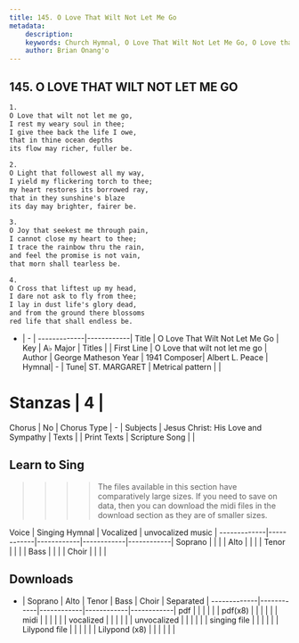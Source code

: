 ```yaml
---
title: 145. O Love That Wilt Not Let Me Go
metadata:
    description: 
    keywords: Church Hymnal, O Love That Wilt Not Let Me Go, O Love that wilt not let me go, 
    author: Brian Onang'o
---
```



## 145. O LOVE THAT WILT NOT LET ME GO

```txt
1.
O Love that wilt not let me go,
I rest my weary soul in thee;
I give thee back the life I owe,
that in thine ocean depths
its flow may richer, fuller be.

2.
O Light that followest all my way,
I yield my flickering torch to thee;
my heart restores its borrowed ray,
that in they sunshine's blaze
its day may brighter, fairer be.

3.
O Joy that seekest me through pain,
I cannot close my heart to thee;
I trace the rainbow thru the rain,
and feel the promise is not vain,
that morn shall tearless be.

4.
O Cross that liftest up my head,
I dare not ask to fly from thee;
I lay in dust life's glory dead,
and from the ground there blossoms
red life that shall endless be.

```

- |   -  |
-------------|------------|
Title | O Love That Wilt Not Let Me Go |
Key | A♭ Major |
Titles |  |
First Line | O Love that wilt not let me go |
Author | George Matheson
Year | 1941
Composer| Albert L. Peace |
Hymnal|  - |
Tune| ST. MARGARET |
Metrical pattern | |
# Stanzas | 4 |
Chorus | No |
Chorus Type | - |
Subjects | Jesus Christ: His Love and Sympathy |
Texts |  |
Print Texts | 
Scripture Song |  |
  
## Learn to Sing

>>>> The files available in this section have comparatively large sizes. If you need to save on data, then you can download the midi files in the download section as they are of smaller sizes.

Voice |  Singing Hymnal | Vocalized | unvocalized music |
-------------|------------|------------|------------|------------|
Soprano | | | |
Alto | | | |
Tenor | | | |
Bass | | | |
Choir | | | |

## Downloads

- |  Soprano | Alto | Tenor | Bass | Choir | Separated |
-------------|------------|------------|------------|------------|
pdf | | | | | |
pdf(x8) | | | | | |
midi | | | | | |
vocalized | | | | | |
unvocalized | | | | | |
singing file | | | | | |
Lilypond file | | | | | |
Lilypond (x8) | | | | | |
  